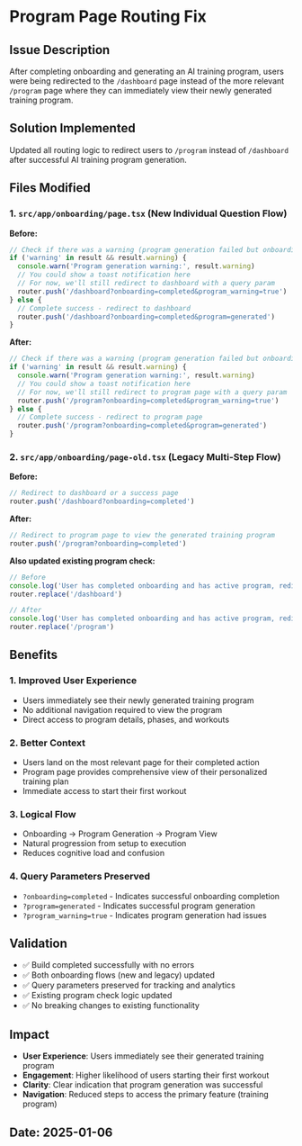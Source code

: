 # Program Page Routing Fix

## Issue Description

After completing onboarding and generating an AI training program, users were being redirected to the `/dashboard` page instead of the more relevant `/program` page where they can immediately view their newly generated training program.

## Solution Implemented

Updated all routing logic to redirect users to `/program` instead of `/dashboard` after successful AI training program generation.

## Files Modified

### 1. `src/app/onboarding/page.tsx` (New Individual Question Flow)

**Before:**
```typescript
// Check if there was a warning (program generation failed but onboarding succeeded)
if ('warning' in result && result.warning) {
  console.warn('Program generation warning:', result.warning)
  // You could show a toast notification here
  // For now, we'll still redirect to dashboard with a query param
  router.push('/dashboard?onboarding=completed&program_warning=true')
} else {
  // Complete success - redirect to dashboard
  router.push('/dashboard?onboarding=completed&program=generated')
}
```

**After:**
```typescript
// Check if there was a warning (program generation failed but onboarding succeeded)
if ('warning' in result && result.warning) {
  console.warn('Program generation warning:', result.warning)
  // You could show a toast notification here
  // For now, we'll still redirect to program page with a query param
  router.push('/program?onboarding=completed&program_warning=true')
} else {
  // Complete success - redirect to program page
  router.push('/program?onboarding=completed&program=generated')
}
```

### 2. `src/app/onboarding/page-old.tsx` (Legacy Multi-Step Flow)

**Before:**
```typescript
// Redirect to dashboard or a success page
router.push('/dashboard?onboarding=completed')
```

**After:**
```typescript
// Redirect to program page to view the generated training program
router.push('/program?onboarding=completed')
```

**Also updated existing program check:**
```typescript
// Before
console.log('User has completed onboarding and has active program, redirecting to dashboard')
router.replace('/dashboard')

// After
console.log('User has completed onboarding and has active program, redirecting to program page')
router.replace('/program')
```

## Benefits

### 1. **Improved User Experience**
- Users immediately see their newly generated training program
- No additional navigation required to view the program
- Direct access to program details, phases, and workouts

### 2. **Better Context**
- Users land on the most relevant page for their completed action
- Program page provides comprehensive view of their personalized training plan
- Immediate access to start their first workout

### 3. **Logical Flow**
- Onboarding → Program Generation → Program View
- Natural progression from setup to execution
- Reduces cognitive load and confusion

### 4. **Query Parameters Preserved**
- `?onboarding=completed` - Indicates successful onboarding completion
- `?program=generated` - Indicates successful program generation
- `?program_warning=true` - Indicates program generation had issues

## Validation

- ✅ Build completed successfully with no errors
- ✅ Both onboarding flows (new and legacy) updated
- ✅ Query parameters preserved for tracking and analytics
- ✅ Existing program check logic updated
- ✅ No breaking changes to existing functionality

## Impact

- **User Experience**: Users immediately see their generated training program
- **Engagement**: Higher likelihood of users starting their first workout
- **Clarity**: Clear indication that program generation was successful
- **Navigation**: Reduced steps to access the primary feature (training program)

## Date: 2025-01-06 